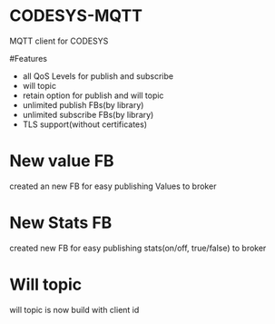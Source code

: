 # CODESYS-MQTT
MQTT client for CODESYS

#Features
- all QoS Levels for publish and subscribe
- will topic
- retain option for publish and will topic
- unlimited publish FBs(by library)
- unlimited subscribe FBs(by library)
- TLS support(without certificates)

# New value FB

created an new FB for easy publishing Values to broker

# New Stats FB

created new FB for easy publishing stats(on/off, true/false) to broker

# Will topic

will topic is now build with client id
